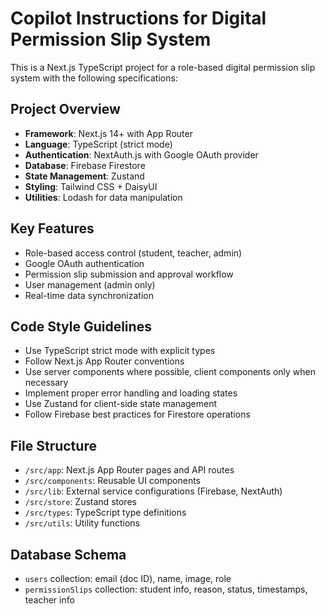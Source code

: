 # Copilot Instructions for Digital Permission Slip System

<!-- Use this file to provide workspace-specific custom instructions to Copilot. For more details, visit https://code.visualstudio.com/docs/copilot/copilot-customization#_use-a-githubcopilotinstructionsmd-file -->

This is a Next.js TypeScript project for a role-based digital permission slip system with the following specifications:

## Project Overview
- **Framework**: Next.js 14+ with App Router
- **Language**: TypeScript (strict mode)
- **Authentication**: NextAuth.js with Google OAuth provider
- **Database**: Firebase Firestore
- **State Management**: Zustand
- **Styling**: Tailwind CSS + DaisyUI
- **Utilities**: Lodash for data manipulation

## Key Features
- Role-based access control (student, teacher, admin)
- Google OAuth authentication
- Permission slip submission and approval workflow
- User management (admin only)
- Real-time data synchronization

## Code Style Guidelines
- Use TypeScript strict mode with explicit types
- Follow Next.js App Router conventions
- Use server components where possible, client components only when necessary
- Implement proper error handling and loading states
- Use Zustand for client-side state management
- Follow Firebase best practices for Firestore operations

## File Structure
- `/src/app`: Next.js App Router pages and API routes
- `/src/components`: Reusable UI components
- `/src/lib`: External service configurations (Firebase, NextAuth)
- `/src/store`: Zustand stores
- `/src/types`: TypeScript type definitions
- `/src/utils`: Utility functions

## Database Schema
- `users` collection: email (doc ID), name, image, role
- `permissionSlips` collection: student info, reason, status, timestamps, teacher info
